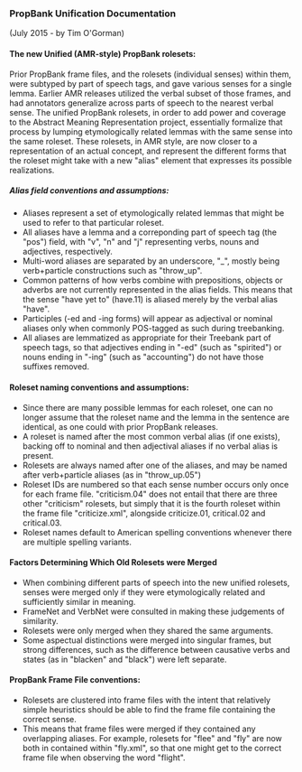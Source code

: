 ### PropBank Unification Documentation
(July 2015 - by Tim O'Gorman)

#### The new Unified (AMR-style) PropBank rolesets:

Prior PropBank frame files, and the rolesets (individual senses) 
within them, were subtyped by part of speech tags, and gave 
various senses for a single lemma. Earlier AMR releases utilized 
the verbal subset of those frames, and had annotators generalize 
across parts of speech to the nearest verbal sense. The unified 
PropBank rolesets, in order to add power and coverage to the 
Abstract Meaning Representation project, essentially formalize 
that process by lumping etymologically related lemmas with the 
same sense into the same roleset. These rolesets, in AMR style, 
are now closer to a representation of an actual concept, and 
represent the different forms that the roleset might take with a 
new "alias" element that expresses its possible realizations.

##### Alias field conventions and assumptions:

* Aliases represent a set of etymologically related lemmas that 
  might be used to refer to that particular roleset.
* All aliases have a lemma and a correponding part of speech tag 
  (the "pos") field, with "v", "n" and "j" representing verbs, 
  nouns and adjectives, respectively.
* Multi-word aliases are separated by an underscore, "_", mostly 
  being verb+particle constructions such as "throw_up".
* Common patterns of how verbs combine with prepositions, objects 
  or adverbs are not currently represented in the alias fields. 
  This means that the sense "have yet to" (have.11) is aliased 
  merely by the verbal alias "have".
* Participles (-ed and -ing forms) will appear as adjectival or 
  nominal aliases only when commonly POS-tagged as such during 
  treebanking.
* All aliases are lemmatized as appropriate for their Treebank 
  part of speech tags, so that adjectives ending in "-ed" (such 
  as "spirited") or nouns ending in "-ing" (such as "accounting") 
  do not have those suffixes removed.

#### Roleset naming conventions and assumptions:

* Since there are many possible lemmas for each roleset, one can 
  no longer assume that the roleset name and the lemma in the 
  sentence are identical, as one could with prior PropBank releases.
* A roleset is named after the most common verbal alias (if one 
  exists), backing off to nominal and then adjectival aliases 
  if no verbal alias is present.
* Rolesets are always named after one of the aliases, and may be 
  named after verb+particle aliases (as in "throw_up.05")
* Roleset IDs are numbered so that each sense number occurs only 
  once for each frame file. "criticism.04" does not entail that 
  there are three other "criticism" rolesets, but simply that it 
  is the fourth roleset within the frame file "criticize.xml", 
  alongside criticize.01, critical.02 and critical.03.
* Roleset names default to American spelling conventions whenever
  there are multiple spelling variants.

#### Factors Determining Which Old Rolesets were Merged

* When combining different parts of speech into the new unified 
  rolesets, senses were merged only if they were etymologically 
  related and sufficiently similar in meaning.
* FrameNet and VerbNet were consulted in making these judgements 
  of similarity.
* Rolesets were only merged when they shared the same arguments.
* Some aspectual distinctions were merged into singular frames, 
  but strong differences, such as the difference between causative 
  verbs and states (as in "blacken" and "black") were left separate.

#### PropBank Frame File conventions:

* Rolesets are clustered into frame files with the intent that 
  relatively simple heuristics should be able to find the frame 
  file containing the correct sense.
* This means that frame files were merged if they contained any 
  overlapping aliases. For example, rolesets for "flee" and "fly" 
  are now both in contained within "fly.xml", so that one might 
  get to the correct frame file when observing the word "flight".


